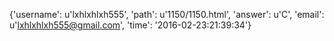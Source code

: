 {'username': u'lxhlxhlxh555', 'path': u'1150/1150.html', 'answer': u'C', 'email': u'lxhlxhlxh555@gmail.com', 'time': '2016-02-23:21:39:34'}